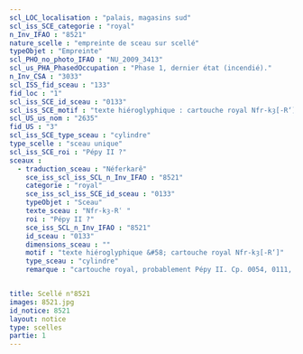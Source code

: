 ```yaml
---
scl_LOC_localisation : "palais, magasins sud"
scl_iss_SCE_categorie : "royal"
n_Inv_IFAO : "8521"
nature_scelle : "empreinte de sceau sur scellé"
typeObjet : "Empreinte"
scl_PHO_no_photo_IFAO : "NU_2009_3413"
scl_us_PHA_PhasedOccupation : "Phase 1, dernier état (incendié)."
n_Inv_CSA : "3033"
scl_ISS_fid_sceau : "133"
fid_loc : "1"
scl_iss_SCE_id_sceau : "0133"
scl_iss_SCE_motif : "texte hiéroglyphique : cartouche royal Nfr-kȝ[-R‘]"
scl_US_us_nom : "2635"
fid_US : "3"
scl_iss_SCE_type_sceau : "cylindre"
type_scelle : "sceau unique"
scl_iss_SCE_roi : "Pépy II ?"
sceaux :
  - traduction_sceau : "Néferkarê"
    sce_iss_scl_iss_SCL_n_Inv_IFAO : "8521"
    categorie : "royal"
    sce_iss_scl_iss_SCE_id_sceau : "0133"
    typeObjet : "Sceau"
    texte_sceau : "Nfr-kȝ-Rʿ "
    roi : "Pépy II ?"
    sce_iss_SCL_n_Inv_IFAO : "8521"
    id_sceau : "0133"
    dimensions_sceau : ""
    motif : "texte hiéroglyphique &#58; cartouche royal Nfr-kȝ[-R‘]"
    type_sceau : "cylindre"
    remarque : "cartouche royal, probablement Pépy II. Cp. 0054, 0111, 0130."


title: Scellé n°8521
images: 8521.jpg
id_notice: 8521
layout: notice
type: scelles
partie: 1
---
```

